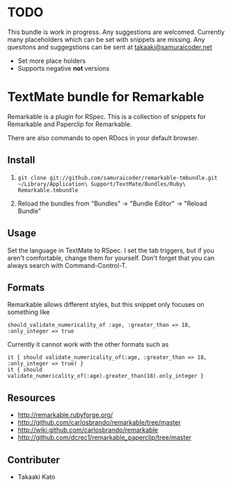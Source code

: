 # TODO

This bundle is work in progress. Any suggestions are welcomed. Currently many placeholders which can be set with snippets are missing. Any quesitons and suggegstions can be sent at <takaaki@samuraicoder.net>

* Set more place holders
* Supports negative **not** versions


# TextMate bundle for Remarkable

Remarkable is a plugin for RSpec. This is a collection of snippets for Remarkable and Paperclip for Remarkable.

There are also commands to open RDocs in your default browser.

## Install

1. `git clone git://github.com/samuraicoder/remarkable-tmbundle.git ~/Library/Application\ Support/TextMate/Bundles/Ruby\ Remarkable.tmbundle`

2. Reload the bundles from "Bundles" &#x2192; "Bundle Editor" &#x2192; "Reload Bundle"


## Usage

Set the language in TextMate to RSpec. I set the tab triggers, but if you aren't comfortable, change them for yourself. Don't forget that you can always search with Command-Control-T.

## Formats

Remarkable allows different styles, but this snippet only focuses on something like

    should_validate_numericality_of :age, :greater_than => 18, :only_integer => true
    

Currently it cannot work with the other formats such as

    it { should validate_numericality_of(:age, :greater_than => 18, :only_integer => true) }
    it { should validate_numericality_of(:age).greater_than(18).only_integer }

## Resources

* <http://remarkable.rubyforge.org/>
* <http://github.com/carlosbrando/remarkable/tree/master>
* <http://wiki.github.com/carlosbrando/remarkable>
* <http://github.com/dcrec1/remarkable_paperclip/tree/master>

## Contributer

* Takaaki Kato 

